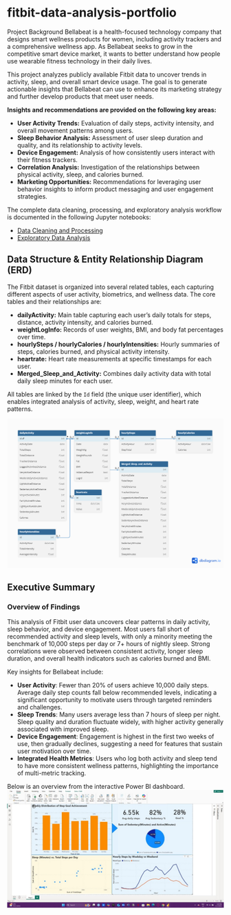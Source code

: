 # fitbit-data-analysis-portfolio
Project Background
Bellabeat is a health-focused technology company that designs smart wellness products for women, including activity trackers and a comprehensive wellness app. As Bellabeat seeks to grow in the competitive smart device market, it wants to better understand how people use wearable fitness technology in their daily lives.

This project analyzes publicly available Fitbit data to uncover trends in activity, sleep, and overall smart device usage. The goal is to generate actionable insights that Bellabeat can use to enhance its marketing strategy and further develop products that meet user needs.

**Insights and recommendations are provided on the following key areas:**

- **User Activity Trends:** Evaluation of daily steps, activity intensity, and overall movement patterns among users.
- **Sleep Behavior Analysis:** Assessment of user sleep duration and quality, and its relationship to activity levels.
- **Device Engagement:** Analysis of how consistently users interact with their fitness trackers.
- **Correlation Analysis:** Investigation of the relationships between physical activity, sleep, and calories burned.
- **Marketing Opportunities:** Recommendations for leveraging user behavior insights to inform product messaging and user engagement strategies.

The complete data cleaning, processing, and exploratory analysis workflow is documented in the following Jupyter notebooks:

- [Data Cleaning and Processing](Fitbit_Process_Phase.ipynb)
- [Exploratory Data Analysis](Bellabeat_Fitbit_Analysis.ipynb)

 ## Data Structure & Entity Relationship Diagram (ERD)

The Fitbit dataset is organized into several related tables, each capturing different aspects of user activity, biometrics, and wellness data. The core tables and their relationships are:

- **dailyActivity:** Main table capturing each user’s daily totals for steps, distance, activity intensity, and calories burned.
- **weightLogInfo:** Records of user weights, BMI, and body fat percentages over time.
- **hourlySteps / hourlyCalories / hourlyIntensities:** Hourly summaries of steps, calories burned, and physical activity intensity.
- **heartrate:** Heart rate measurements at specific timestamps for each user.
- **Merged_Sleep_and_Activity:** Combines daily activity data with total daily sleep minutes for each user.

All tables are linked by the `Id` field (the unique user identifier), which enables integrated analysis of activity, sleep, weight, and heart rate patterns.

![Fitbit Data ERD](ERD%20for%20fitbit.png.png)

## Executive Summary

### Overview of Findings

This analysis of Fitbit user data uncovers clear patterns in daily activity, sleep behavior, and device engagement. Most users fall short of recommended activity and sleep levels, with only a minority meeting the benchmark of 10,000 steps per day or 7+ hours of nightly sleep. Strong correlations were observed between consistent activity, longer sleep duration, and overall health indicators such as calories burned and BMI.

Key insights for Bellabeat include:
- **User Activity**: Fewer than 20% of users achieve 10,000 daily steps. Average daily step counts fall below recommended levels, indicating a significant opportunity to motivate users through targeted reminders and challenges.
- **Sleep Trends**: Many users average less than 7 hours of sleep per night. Sleep quality and duration fluctuate widely, with higher activity generally associated with improved sleep.
- **Device Engagement**: Engagement is highest in the first two weeks of use, then gradually declines, suggesting a need for features that sustain user motivation over time.
- **Integrated Health Metrics**: Users who log both activity and sleep tend to have more consistent wellness patterns, highlighting the importance of multi-metric tracking.

Below is an overview from the interactive Power BI dashboard. 
![Power BI Dashboard Overview](Power%20bi%20dashboard%20for%20fitbit.jpg)









